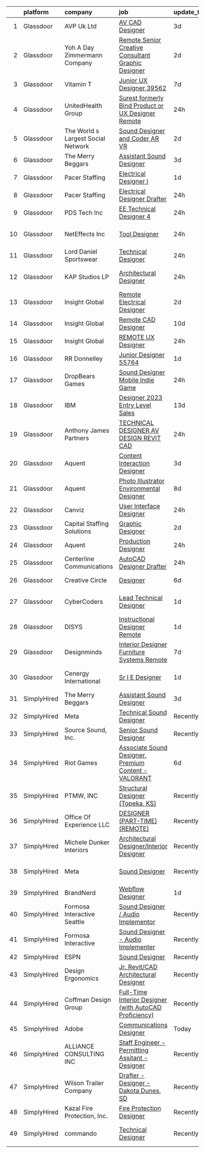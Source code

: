 

|    | platform    | company                            | job                                                                                                                                                                                                                                                                                                                                                                                                                                                                                                                                                                                                                                                                                                                                                                                                                                                                                                                                                                                                                                                                                                                                                                                                                                                                                                                                                                                                                                                                                                                                                 | update_time   | location                 |
|---:|:------------|:-----------------------------------|:----------------------------------------------------------------------------------------------------------------------------------------------------------------------------------------------------------------------------------------------------------------------------------------------------------------------------------------------------------------------------------------------------------------------------------------------------------------------------------------------------------------------------------------------------------------------------------------------------------------------------------------------------------------------------------------------------------------------------------------------------------------------------------------------------------------------------------------------------------------------------------------------------------------------------------------------------------------------------------------------------------------------------------------------------------------------------------------------------------------------------------------------------------------------------------------------------------------------------------------------------------------------------------------------------------------------------------------------------------------------------------------------------------------------------------------------------------------------------------------------------------------------------------------------------|:--------------|:-------------------------|
|  1 | Glassdoor   | AVP Uk Ltd                         | [AV CAD Designer](https://www.glassdoor.com/partner/jobListing.htm?pos=107&ao=1110586&s=58&guid=00000183693238efa4d49881250ffbd1&src=GD_JOB_AD&t=SR&vt=w&ea=1&cs=1_d84627fb&cb=1663917243054&jobListingId=1008150226456&cpc=26740BCDE5E48596&jrtk=3-0-1gdkj4e8oitl4801-1gdkj4e99209r000-39c901d9f92b47d8--6NYlbfkN0BRv-Wc929RsrsSUem9Y6h8brrWFQ-iaB-Blp-pMy6VredDW9-UD48eNo7uDZx5ZaIwAnNgrRZejjvcVJdcFLEuAWVKGO77srFHr_yY391lb2MMLWAH48XvFU2OVjX0pCLWGljKxS1WOl5UvCBtJZgcjs7uWJUaT29DLDv0keofxVRDpOXGi-ftVxXFxb77bPFeC9GMf-zd7zuZ1h5dxShrTKipjK6NNgmgoYEvUSQYnsIGvYdKj1kwUs7mpUAcpGLXZweW1YpecVN6spb47hVEGImi1pc5gH_MGTYOHq4GyIffluytJYKcCkTaCKOwgJ10en9UqpFtS8veuGwelzBaxey_Qq9HVambc8YjKtX-OtkOFf8GMbWcJlIxyYVnqMorcQW9WODU16CeUJZ6LieoM5RO1d6OVz1YUsc8fqFbHNT1dgdabR9t3ehTSN-mFUBAmEDg8hU6z98dtekRKjc9oqUjGfP9mHOfEXCHzfZOPQiN-RCtG6FAXyLF0YonM6_QKyLDqhdphw%3D%3D)                                                                                                                                                                                                                                                                                                                                                                                                                                                                                                                                                                                                                                                                              | 3d            | New York, NY             |
|  2 | Glassdoor   | Yoh  A Day   Zimmermann Company    | [Remote   Senior Creative Consultant   Graphic Designer](https://www.glassdoor.com/partner/jobListing.htm?pos=115&ao=1110586&s=58&guid=00000183693238efa4d49881250ffbd1&src=GD_JOB_AD&t=SR&vt=w&ea=1&cs=1_5da82914&cb=1663917243055&jobListingId=1008151880610&cpc=7F6F94E2229B3AB5&jrtk=3-0-1gdkj4e8oitl4801-1gdkj4e99209r000-61194d1946350c59--6NYlbfkN0Ae6Qmv8rNb3d5rEsMPL_plhvilYeiJERi7JqghURwQ9bm7MqXbBAiykq53oyuhTfuPYlFhF8X6HgwUoDGD5iKS4fjS8TWcE70hAqwUpJTB_osxRYZdE8qLbHwYCLVKa0Gde-vuAU9X0tJ7h4cMg25Wo5UlslE5_CfpadBdrIqtpJ8zLxfAXfRKoCEoeake6N7vKKYF4gLP2ghrrRogj_U2zvZwFCwlifoLmFfr2Q15MhFKpOYVFgbCdu_fEhD3D2XLotbFsebScHhUf5b_xgaqMmZ0u3A-gXCikgnZeLJLBnGrZGDORJbB7T3HV0G5_5fJjMz-6WA6wZwlTfET7gAgp4033t86C0osNmKf0U5X6yhbFZqmzfDS8OEh5Nfpd7Lh2Sw2kjzRnzhRdgz1U-WcIWPSMCnuUxVG741ZkjWq7WP6cSq29fl49ezu4lGKFrBy1z8n7mMYObyo3qLXuoF74Fl6k9aQhTDpu-0VI4aJenW8ga4sua3A)                                                                                                                                                                                                                                                                                                                                                                                                                                                                                                                                                                                                                                                                   | 2d            | Davidson, NC             |
|  3 | Glassdoor   | Vitamin T                          | [Junior UX Designer   39562](https://www.glassdoor.com/partner/jobListing.htm?pos=130&ao=1110586&s=58&guid=00000183693238efa4d49881250ffbd1&src=GD_JOB_AD&t=SR&vt=w&cs=1_03dfcca8&cb=1663917243057&jobListingId=1008143792957&cpc=F41FEAB56D215062&jrtk=3-0-1gdkj4e8oitl4801-1gdkj4e99209r000-d40b49f18d499396--6NYlbfkN0DMrcEu7yrtATojKJA7cEzGQ3FdRGWLh0CZQInL4ECGI6k5tN82kdM0OKoro5eXmjqVcNjgB5epRYiURk8pU6ef5Cj0Vc6yfacMP8uR_qZ7WfPM-xoczbb-TGFDmK4GNG4OgJgk8QyDU28Ocn4pJKUo952bAkP-kkYll87KWmI9Hq32LZmtLM8S4ZrZc31UPs7T7q0uQ7p-hIkcwMYTW-WGdZwQDFkVQpGVWTTvFuN6ulYd0u_AMmNVH1zwiPMUkqIlNpJrwdmeXsXZoBsrwC_MKGCmiHV7q4Me_lW0PXB6SqMzqxDpBqKShWWqb2VKGH2iv0Vf_SnExi6V9u7BBmTZaD7igqUYxGLZM7XQ3miidOTr_tEcBvYzInfGf4slteuJF0C9OAYovzB6tauRZt9ULLXpm-iJVT-eJPDO1gtjb5ibqNCEicuSJvnANhPAW1frw_Uz64SKqNLFIpZ2mZcBMnpTLg02pyr3Mm_dncDgTw%3D%3D)                                                                                                                                                                                                                                                                                                                                                                                                                                                                                                                                                                                                                                                                                                        | 7d            | Remote                   |
|  4 | Glassdoor   | UnitedHealth Group                 | [Surest   formerly Bind   Product or UX Designer   Remote](https://www.glassdoor.com/partner/jobListing.htm?pos=113&ao=1110586&s=58&guid=00000183693238efa4d49881250ffbd1&src=GD_JOB_AD&t=SR&vt=w&cs=1_7866e132&cb=1663917243055&jobListingId=1008155976851&cpc=1CBFC3E34E2A31FF&jrtk=3-0-1gdkj4e8oitl4801-1gdkj4e99209r000-7b3ca98997216d35--6NYlbfkN0C8O9VKdOj_1Zh75e9_CvYhSsWVxS1Pvi5WUWhsf4w7FOycHcR50Ta-CQORLM6vDVeyBiH0kahZThocPAyRWtVjlYJoef3zcpyEc8IGPfXNliQjCrYygTc_W_Zu06keY0YfzfIk-6TORmkSDp9Tejgwaqf8sn9fY5syjA6XMX5pFpWqvAcH2cJEGvdgxLW4LhfERjHmtLB7OFn0vXmx4mf3Jxy8R87wE3dyxQ3gwK5u7OUKKLU5eW6Tvtl-oBhzlkBBLdEB6F29QUtZ7gpD15ZpzWL-APja5Vi2N1KolqAbkjX3Nn_ZeQZHC6whq7c7svOgcHERte7HoF0nenQwoeUlWZ7lb0uCg7rvGOgcl5b5E2YrNbs6vqXApAm43WWYP-ub9h2cCJuYSmYwxBed0C-F60LbBq2zym5R60lnVh6Dg1oM8bfSBxYBJXc_NfjpUeE%3D)                                                                                                                                                                                                                                                                                                                                                                                                                                                                                                                                                                                                                                                                                                                        | 24h           | New York, NY             |
|  5 | Glassdoor   | The World s Largest Social Network | [Sound Designer and Coder  AR VR ](https://www.glassdoor.com/partner/jobListing.htm?pos=112&ao=1110586&s=58&guid=00000183693238efa4d49881250ffbd1&src=GD_JOB_AD&t=SR&vt=w&ea=1&cs=1_5f5c79d8&cb=1663917243055&jobListingId=1008152609369&cpc=9DC6E4D8324653EE&jrtk=3-0-1gdkj4e8oitl4801-1gdkj4e99209r000-029dde3cb01d40f9--6NYlbfkN0DSgjPPcnEdvoK3uuxfISLALE6pB1FR7YSHOr_tSg5_QGIhoz_2VqUepdcKLBLI_zTYRTCT7JhMtsmiv5PZwdrfXc8C4oM_RsvOagtdCEtGSYYV8ryZTvSjsACElXiS5yq4SlRNZf23SMXNWOZHNwPA3maQ5tSxRZdryo6dILgpzpOp2QwpDoau_IF1gVqTDhUm04IllVfPGC3H1nJXeqJfc6j0OYx21HiH-JhBE_hPj452e0AbC8aakXMJRt_K9cooSmTKSM6Gk8YojIAt8R2p79sCxTeKjmyGobBpAGRZyIIXm4ekMR2MSqsaA2_4_1WlnzbSrzkhr3VuQm-h4RnWfR48VHXoYrQFqMr6Ipkm1H8Rlxa2CoEwHUQVsXHoawJecMgksGE1E_FMleA8BDXRl-YydFVcT0Ql-Xuhvg4Xxf816GvnoGRw-AFkiWzaEYSpInX9YynH3k2fAwA86xi9gLAHkukpIQhOu1Bi0XkIzLcRsDSMfO89TuRFuj4BS6MvjdurV2n37K98Qs8daqBiYPNmHUeuTwj9PD6Kzeg-kMGc6TQHR5E9aMDRQSu74D9acJKM1r_FvrFPvU7cQCtweN-WcfNj7ZY%3D)                                                                                                                                                                                                                                                                                                                                                                                                                                                                                                                                                                           | 2d            | Boston, MA               |
|  6 | Glassdoor   | The Merry Beggars                  | [Assistant Sound Designer](https://www.glassdoor.com/partner/jobListing.htm?pos=101&ao=1110586&s=58&guid=00000183693238efa4d49881250ffbd1&src=GD_JOB_AD&t=SR&vt=w&ea=1&cs=1_858ccc79&cb=1663917243053&jobListingId=1008149306143&cpc=C4A69CCDBB3B9599&jrtk=3-0-1gdkj4e8oitl4801-1gdkj4e99209r000-04f00acba78acd55--6NYlbfkN0BBGG9LMNqL16EzDx9S3nKk4b6IwprgSJginr0DZD_oW3LpRtTNiygcE9IfHm5Gb9slpjT-UzFBGnIkfkE5vHD__58gsgAsgjAKlwWhzdKilxMWIOFSNG73XbKSiSbhgd5gieRThxTsLn8DF-uisYywGFmbEBQQBOKMw59W_wQHg9VqHqJ83qLbDEY5qqWKt8qasYe3ITIW1nqa0cUAzYMylandLWI9Bmk87UADz5A0v7EigKRCjYU_H36wTt8IN8n0X0VUuENPDn9V1-X5NAhWzDxB7zyJiF8khM0G-dQxe1PeDTeRzycviD5F4CDHcUf6gUORbaITZZGq-wmrvGIAyAHe5eNPiBK3cQkUXKs1RNiOhnP6ug4fJzzBt52w4P4Y6vjIikZOTgwW1-piAhPcXbTDq00O5af5ozBh2Ze10XgZSLvpys6bWMGOVHkxgGSWL25rFWngOoDDDVUeP4WAkQDipV4TGET07cDxX3f4iPJWwH48NLv_M7Zx0wyNbgYN8nvdG6nplw%3D%3D)                                                                                                                                                                                                                                                                                                                                                                                                                                                                                                                                                                                                                                                                     | 3d            | Remote                   |
|  7 | Glassdoor   | Pacer Staffing                     | [Electrical Designer I](https://www.glassdoor.com/partner/jobListing.htm?pos=121&ao=1110586&s=58&guid=00000183693238efa4d49881250ffbd1&src=GD_JOB_AD&t=SR&vt=w&ea=1&cs=1_22fbf238&cb=1663917243056&jobListingId=1008154124955&cpc=8795CF9063CD573D&jrtk=3-0-1gdkj4e8oitl4801-1gdkj4e99209r000-7f35c2d6117e7bd0--6NYlbfkN0C9NbM5eTIyBy5lsQEfjp0LiR4ZnSOO0g4plUqowSZMmwKNhg9sK_ssyMkRY9ssskz72Cly6LOSl-6l6btkIIprbRzMyjfe1uvg5Vg8AzfItYv_nVO4F0QRRWn0PUUkh9uAFavxAnEx6iPiYQTvFP3hzld2kkE8PSi3rZyXPRfZhhZYFweSCu5J8_i79PJneKdsMORzu5BM7PUICavdux0YDBOaT1uk77Wou8JSIexELBPH6PFG4iuEvvQkBaiDz2uQjz0fqIbA0hiK4D0Vf2o3ayj4tGk-s0lZgwJU-PbahwDJaOdRP1Wo7AgKqyXInyZFC6NKkyYWf5m-6XSpFQR87oQtt_i7zBIqETDEx27kYKpJojSv3s5m2z87a74LGGgSs4AIP4nSfsRhp4XO1D0nAS7FDS0i85Pfn2Mm0cMKsW_48nuJMT2ILB1uxn8uQHbjeBK_VlgO285hIhkq8SJajidIjlpKF7sKAld4xyzIqI5nnTIYaIo2fBpcgFCwSznTDBNtnjSerQ%3D%3D)                                                                                                                                                                                                                                                                                                                                                                                                                                                                                                                                                                                                                                                                        | 1d            | Remote                   |
|  8 | Glassdoor   | Pacer Staffing                     | [Electrical Designer Drafter](https://www.glassdoor.com/partner/jobListing.htm?pos=129&ao=1110586&s=58&guid=00000183693238efa4d49881250ffbd1&src=GD_JOB_AD&t=SR&vt=w&ea=1&cs=1_7c69df18&cb=1663917243057&jobListingId=1008156988764&cpc=AC285F3A3ECA6BB0&jrtk=3-0-1gdkj4e8oitl4801-1gdkj4e99209r000-8fd94933e49c55fb--6NYlbfkN0C9NbM5eTIyBy5lsQEfjp0LiR4ZnSOO0g4plUqowSZMmwKNhg9sK_ssyMkRY9ssskyo7WFpFL3k_Rdlcr2ne78xmL8NpCDHHW74YSz3f_0KgV63Yr2zcmRitygRhGDmL-iplL9JwWVvbkWFG-WFb4Bu9Lf4zDo1Xl9GcY7uB4BHm757gtdrd_trmXX028xJvBJcAnEkCw-Gj81EidjR_qdCbCclku7KEOkFGMfyz_cQSsCDNr-eDxcvFn9QmtckRlR9q_xOcWBNzoLKPWQAXM2IzSOkclFHg8fwdj5_-_h2uacC49kQ1ppU_fWJHQjrwbsmQ0wdyg3Kjqtht7A5hpd_AfWPAAoE7ymh1RAbdymSZYDdg6JZg0vo95g7MDjWmw_-HrXfCcULShjWmQPUCt-eu4Urj9CdLNoSCE2QZdXncZafJCJMtSDChcwLFklWkAaeA2LldOIiJ5zkCVdOq9DAv4H73SZP6NhrJafSH7DdRx6Gw--kLspkiF-9IEGO2gq_SmE_AB2zkQ37HMItAkHuwALVOQegYnE%3D)                                                                                                                                                                                                                                                                                                                                                                                                                                                                                                                                                                                                                                                | 24h           | Remote                   |
|  9 | Glassdoor   | PDS Tech  Inc                      | [EE Technical Designer 4](https://www.glassdoor.com/partner/jobListing.htm?pos=118&ao=1110586&s=58&guid=00000183693238efa4d49881250ffbd1&src=GD_JOB_AD&t=SR&vt=w&ea=1&cs=1_90ab501a&cb=1663917243056&jobListingId=1008156982165&cpc=B076152010A3B66C&jrtk=3-0-1gdkj4e8oitl4801-1gdkj4e99209r000-1de5243812187c9a--6NYlbfkN0BLQ6hkz6GMEPsiDV6dZwFY4wMBUE_AioakCFmtqBrqGqP687vd9SjG831nUZLdlEA64BwKnFVw_tLx9w7fkxG2pnTFkljt7ByOkWpzLt_Kfy45Ug28ga0lzztp524KyPKyDLvAMtT6T1APLQ7Q8VHUbEIi8Pmh0s3dTmHo3Ysa0DH-3dXBHlhF2JCUMifQ8QxJNivaexHOBKP73p6tgDhYEQsXx61fN6Hvz8MAbKrWrfiVAzUcSw7dTlrzVKx-mAWHBgWvS-3CA__Yhtgkv17ZFfTaBFfXW1Kh90EvLZvpFqYJswX-PyKG_5zPHZcQ55NytASgPRoRHreVsdXQrdK8PkSlaYMX2SIRGdVPMgfqXVyPHdpdmQYqBe5g6Pu2OHi-Os0fDxFVbhd8BLPG_ytmLfOpnYYkpG_O34vOFNs_G6Ko5gEVXQuY21u0jllNtxbqQetzqxTTNQPZruIoAiG7T1JGsPtco1Q5iSLvGM-MzuZnC1rZFt0elBBbL8aJ5FknycynQAv8j_anaPA6pb_uQef17Kbz4GUnXqsTyeQHquOOYjvejpKL)                                                                                                                                                                                                                                                                                                                                                                                                                                                                                                                                                                                                                                  | 24h           | Everett, WA              |
| 10 | Glassdoor   | NetEffects Inc                     | [Tool Designer](https://www.glassdoor.com/partner/jobListing.htm?pos=127&ao=1110586&s=58&guid=00000183693238efa4d49881250ffbd1&src=GD_JOB_AD&t=SR&vt=w&ea=1&cs=1_857ce00b&cb=1663917243056&jobListingId=1008156210729&cpc=32EE424DE2B657EB&jrtk=3-0-1gdkj4e8oitl4801-1gdkj4e99209r000-d7aa557f9377b8da--6NYlbfkN0DkPptDrJXidHbiX_cAZqY1TBO6BcohTQUDFYyXRozAXCnWqtX7QyrzcYv9EndguHXEh6dD2xQB5-2IQWsoxISB88WPXYvAXtk-gQu2fY8Cr-hub1_aPhjW-M4P4KpBdENPzryGFoF58u3s34Wtchsa7fsFu-1lmfTBNxyZC6GcpkVNfmnfzbnwzQ9gmfWRNoUFCmYZmuXrR52ksscbYZ-7MQOElMygHPBqAoEALG-zgROlQx14H37xNCGlYozOzT9-ohN8e1vpgQqQf_mK16hx8hBWIPhy6wybRgRGBdbFKbq4ANdhHKHrnQg2y1S2lFhSFRCXkK4glOgv1BKw0y1ESLb70ASjDWf4rxvm-0-1iE6JR3RIxaDz69p0W3hznqdqYNP0GiiZevRr6hIPKRHRGRpga4hgJAxXqMLr806M9zuIKIDEH9hzOqin5Zm3FTsEr4u4tk_pRb0RdJVXAsbX6zk8nvqFrOuB-CTBiuYau_-HGO-ioAT-INAK1LwQMtcaPmZ5nAAS-LHofsjMg8B3QLJty4UnnX4%3D)                                                                                                                                                                                                                                                                                                                                                                                                                                                                                                                                                                                                                                                              | 24h           | North Charleston, SC     |
| 11 | Glassdoor   | Lord Daniel Sportswear             | [Technical Designer](https://www.glassdoor.com/partner/jobListing.htm?pos=102&ao=1110586&s=58&guid=00000183693238efa4d49881250ffbd1&src=GD_JOB_AD&t=SR&vt=w&ea=1&cs=1_9c679e87&cb=1663917243053&jobListingId=1008156531797&cpc=853DEF62E69EE75B&jrtk=3-0-1gdkj4e8oitl4801-1gdkj4e99209r000-9cadaa3286e7448c--6NYlbfkN0AnLbEc_nEjqjgFWOEIc4zQV4bh_SUe4brbrRTpFTQ3uf84uYl0FbDyiy3TTRggwBSsxtMFq_6LsfpKcPrQBtacm3biL5ymn6TJfcdTwhBwwu7IF8EcL9FnPzhaHeeMvlGjjjj7Vbkdm06zFLf8hLShg3g_lemUjoEg5HOKOm3ngMMxyqvqKhCF-AP_pigL0EX5u5Wr2wvXAs3Iu-x-rhqcHwBI8IK6FiVlcIujzQAcmBfD3TGw7pcOcw92uiMoZGs-VUZw8wHtay2gGCDqF6MsbG8u04ijc5eSled-aQbIaYiWM1-04Zbg_M25hxvOWKAbsZvD6dB72t06dUsPoCQWi1bBgPGJX6aFW1zSw859Mtvn3GnjOlNIELeYYM04Wn0qTv4IX61yLL_s0O79rOA3-XYCZtYi-kBd_wLworLB_0No8QpYriPRQYPxzifsrnPag6OVO4Z2imNdrYQDg92aDA921PJ1-BAOBPkCBQqTUmU_YuEU49GiFE2XOg3k85cM4xnoo2hvEIWrfL9ooigT)                                                                                                                                                                                                                                                                                                                                                                                                                                                                                                                                                                                                                                                                       | 24h           | Remote                   |
| 12 | Glassdoor   | KAP Studios LP                     | [Architectural Designer](https://www.glassdoor.com/partner/jobListing.htm?pos=108&ao=1110586&s=58&guid=00000183693238efa4d49881250ffbd1&src=GD_JOB_AD&t=SR&vt=w&ea=1&cs=1_f362a44f&cb=1663917243054&jobListingId=1008156572850&cpc=6193B0C32834B022&jrtk=3-0-1gdkj4e8oitl4801-1gdkj4e99209r000-dfd579c6e0eaa82f--6NYlbfkN0CPEiJEzZq4I_K6S6Q9VC1QMfIsI0INZ1UYi7vjgDL48cCf6Mzuyr4opGZf6CJqHu9zf7hhVtZWMEZiWaRHXz5Mb_5swabTd0Iv0mOdSuPTrHJh3nweUFx6qQkfKTl7fFPhDYmBDogza4cp4Rp-MGVtKkCmnfPuRGCU7LOMuHAkyN0MIQHS2iJNzmnPUA8pH7jrGyvV_E6PzGnaB5tUVbrnVMIXfERLsh9u9vmN4mPmBXPFr5aWc0qhoRpGEXKYiqklIkb62kH6jyEc_DlFe6VJ75jZHhPmt_RH36Y-_DwZX2-yzx8D9XYBmB9nUWJyw-UVVMYPyAGsMhy_sLdGE76PWAh-mqi52jahkO_vHwynd45YLrSU0879vtrbDh-_j5m1eX2m3eyDYdV7kyWyXFAl_dBOF0DoUGIkKNpNkjhgyU9lPJQO2ZV1YcpwwWaB-UiUUigiF0RSHwPyQ7PddNDyjEFkcKCO6fcKm5FkoI-pVX3DjIQ1yYPv8vSjulajsVKS17c1SBRhpA%3D%3D)                                                                                                                                                                                                                                                                                                                                                                                                                                                                                                                                                                                                                                                                       | 24h           | Los Angeles, CA          |
| 13 | Glassdoor   | Insight Global                     | [Remote Electrical Designer](https://www.glassdoor.com/partner/jobListing.htm?pos=120&ao=1110586&s=58&guid=00000183693238efa4d49881250ffbd1&src=GD_JOB_AD&t=SR&vt=w&cs=1_374cf261&cb=1663917243056&jobListingId=1008151317891&cpc=AC285F3A3ECA6BB0&jrtk=3-0-1gdkj4e8oitl4801-1gdkj4e99209r000-87b368d2a9205a88--6NYlbfkN0BKkHZu3wF05EeDimN_p6sYpKCMArvwa95YdH7UpkaBCqc7l59Erwqcyfr5yR1Dunj7ZEfGu70fmjFZmkdjjs9aQBRN7FBSSaFhytYm4__JVamKConXjilRBRpBTL1r5dlRP5YX14JUE8ZoXLZWx0IeWRiUjL50U7jNb5fdRgOfEWUo-9rOQgB2-vzLpbkTrnIHoJNt8ddy0NDRttNr7LrRoH2JIGpbGjmqP-NADrMNPihSeBs5SIQiAyTSSfLQBdAgRIMqLF6-AB3y472dVzL-YYl7yrbxQN8YxqIi0TCNwHao7ZXHN9RukDjEIXsDlPP3PET246RVWSWY_foJS-GpDUz4YPQf4N_43SbQFW5sL-QiikCoV9JD5gjtRP0S4UnimHjMv2LTMJuVVAprZwCe2DWOka5qhuPO6JvB-7Pon4EM0kE7B_MN8CF21OLOxAGXMH-sQV1YcDRVh91CSikDFshO9p_WXflV-KX5E5qsr5a3iPcXs71s)                                                                                                                                                                                                                                                                                                                                                                                                                                                                                                                                                                                                                                                                                                    | 2d            | Chicago, IL              |
| 14 | Glassdoor   | Insight Global                     | [Remote CAD Designer](https://www.glassdoor.com/partner/jobListing.htm?pos=117&ao=1110586&s=58&guid=00000183693238efa4d49881250ffbd1&src=GD_JOB_AD&t=SR&vt=w&ea=1&cs=1_366f0232&cb=1663917243055&jobListingId=1008134159489&cpc=3BA4CE39D5B5DEF5&jrtk=3-0-1gdkj4e8oitl4801-1gdkj4e99209r000-a114e297f87a6d9d--6NYlbfkN0BKkHZu3wF05EeDimN_p6sYpKCMArvwa95YdH7UpkaBCi52Bcb3JNt3gbZrKB95T4YpV4JprUwM8rDD56HbhILAn1HwBsM6AXzWfV6dcx6xmrwGr3nK5NwXm9DLqCPnBUYyjLpo0L1Oh0YzB1gX9OJutuZqcg_27RWv7hYirQ061N4wrRdjyLUHkBti-qswQdXEFQiEC_VofZrAtn31rb51frnQqzaAAa36a6eLurtqw_OfsjbmPvoSDUppTQovufzV-_SKb-dz2o9iFVrxr_Wbm0cO7DgL74WlCSCk2empz0agtJNA9bO3OH4nZZOPWCxt_4YloxLnlLf-7gmpvICzm2zFVxI4_aRsyjzlljrKX2NpyDDVyWSmyARlqbl6DRJcTZV5YvXN4P58PAmrTalVwC0b2IvgC9KblNEoGqRgdzIGkFFQ-28YS8a__U40rHgiWV-Qixe28cNNKvw79OdezCDzZh9aUpFGqe5QPUIv7AspZoLogdNQAJqEs0IFEYPJFyrXVYw30g%3D%3D)                                                                                                                                                                                                                                                                                                                                                                                                                                                                                                                                                                                                                                                                          | 10d           | Remote                   |
| 15 | Glassdoor   | Insight Global                     | [REMOTE UX Designer](https://www.glassdoor.com/partner/jobListing.htm?pos=116&ao=1110586&s=58&guid=00000183693238efa4d49881250ffbd1&src=GD_JOB_AD&t=SR&vt=w&cs=1_c8c0a73d&cb=1663917243055&jobListingId=1008157144864&cpc=334ABAF5D42DC775&jrtk=3-0-1gdkj4e8oitl4801-1gdkj4e99209r000-e5080ac9411db9af--6NYlbfkN0BKkHZu3wF05EeDimN_p6sYpKCMArvwa95YdH7UpkaBCqc7l59Erwqcixt931O1fe94lGwq-t5OIjptgOL-R2GrKJUkOLF82iaCFw0yIa2IY1caAKxeq3KE21sOOrYipf8BEy0TofgjWOTilzimnE0jmZXuI_NzjUo_jE_n10ZqPNZa-vQRwqeeTNnOYUoc2wEN_v8cQ80_WRBT5uAkbfdv6yXR1SX6Ftbmw6jKj9lDUB6lqa3F_4pUYy1Ra8T9MDJtp4nWY_kVWLEyw7pyxUD39cvzHAMqMj1RAmlnu14YGPAlL5cULaJKNU2AuNDh69rCoSLe7OnH_4xxz0qJqMLRZcKC-ArxhygWWLEuFKRO_f9mXpsJ4OkBAjEvJPkF7vjCbFjozwQh3UuPv82wItvge0nsvXPhnMQ-M2ARilM555PjA7TXe3xjKqF8VvDKqViLPFS0ZANUFZj2Xu5IV3LUf9exI4MuhSJlW2bk6fxup2AWhMcFv75z)                                                                                                                                                                                                                                                                                                                                                                                                                                                                                                                                                                                                                                                                                                            | 24h           | Hartford, CT             |
| 16 | Glassdoor   | RR Donnelley                       | [Junior Designer   55764](https://www.glassdoor.com/partner/jobListing.htm?pos=110&ao=1110586&s=58&guid=00000183693238efa4d49881250ffbd1&src=GD_JOB_AD&t=SR&vt=w&ea=1&cs=1_086690ad&cb=1663917243055&jobListingId=1008153852550&cpc=FAE5E775D180B2FB&jrtk=3-0-1gdkj4e8oitl4801-1gdkj4e99209r000-b7ddb6e65827fa45--6NYlbfkN0AD6XRjWzGsYkgq3cP_nmG8Ct3d_1eRbAqPP9NkOlY20LIafsXd39kZCKTtq2QNTOUo4UID47NiHQqqfRL7wR4oVwqsLIYnIEZs7TDVD5ZXBGM1_YH1ku1aaOQNRNq8dNWQk0YCwD8_buRHeIpdCamzeFP-cSx7JWGAZ6p-uIaM3jVIJkZfcy8rgXB--r4FAU8f9zsCNLCkzYIzy9-qlWSDgCM_qjZMApoGP2DChugb7b5HEXr9htJ6M8QSYquc6mc2cgm7gAWMcWjCU5gTcxs8mKDuZFlB3rgLmxgYfx5JUr_gNM4aHW1FEySChYjPWJKLJSAw8_Ptr2Lme_ydCkNybFYeDxTXdrZqspw8v__So9G7fe5CF7SyCshMlIHcXHlov3uh0hTQRdo5y5_07fo5hz_FOZVlMoh-0dMqziybMIGcna_qoql2_jetxYX-m0s7PdyAr5XJwSM05ZAzkBoJyhL2GF0OW9zeNpZnmVm_MD9IxMwCnh61jXpxQe8RH7uuVYwplzB5Lf0nNlEtq4co)                                                                                                                                                                                                                                                                                                                                                                                                                                                                                                                                                                                                                                                                  | 1d            | Phoenix, AZ              |
| 17 | Glassdoor   | DropBears Games                    | [Sound Designer  Mobile Indie Game ](https://www.glassdoor.com/partner/jobListing.htm?pos=103&ao=1110586&s=58&guid=00000183693238efa4d49881250ffbd1&src=GD_JOB_AD&t=SR&vt=w&ea=1&cs=1_475d3be8&cb=1663917243053&jobListingId=1008156551199&cpc=76BDADE3D6D9A820&jrtk=3-0-1gdkj4e8oitl4801-1gdkj4e99209r000-e000485cd2db04a3--6NYlbfkN0BTy4Vq3kUv-8E8fBOrhZt-7WJQYqv7u2ur6JnxlE7nq_aQtV-qQ9P-F7lfPTExQCKIpCDlC4Am6tHb_XRGt3gN7hT3WEgRAVy-FWbT6GMcuzzJyiehWziTD0BOpU5s7cYKhcVCjcXptGenQlmHgNO3sYwXqL00uzQ3FsSP0D0dv4eATvGQvuKlxq8S9MCSY2bCGlGzl8qI6OfnNmwWADfcp9mCehTLrbX0tBs-CgvD-PKcWVrs9Uem238dfRnSHWWG8WA-WI6y-sj58A4mCvdfRgHrAwZViG98qV4kxfmsJNZHfkfnL9TFgFx5DKY7mXYd4k_W_rxli9xSRWRN-IuTMpT7DeqgTOYYEQWCJFFW41Ywd0M1bCqVI2pax0acyV1hcZByUg7KLRACI_rf9S-7XAIPYPyvIlGBSyUW9NaDkvkD4w1orNLTrwLVFnoDZQt7Eakkk8qQDVLDD6rFialBusu5RAVM3ma-dJhmUdMxBaYy67WEQHF7ubdh17B7KWwYSJ3i6i2y_Q%3D%3D)                                                                                                                                                                                                                                                                                                                                                                                                                                                                                                                                                                                                                                                           | 24h           | Remote                   |
| 18 | Glassdoor   | IBM                                | [Designer   2023 Entry Level Sales](https://www.glassdoor.com/partner/jobListing.htm?pos=106&ao=1110586&s=58&guid=00000183693238efa4d49881250ffbd1&src=GD_JOB_AD&t=SR&vt=w&cs=1_a364eedf&cb=1663917243053&jobListingId=1008128772292&cpc=1FDE87803EF93CD3&jrtk=3-0-1gdkj4e8oitl4801-1gdkj4e99209r000-ac67045961d7dda5--6NYlbfkN0ASsx9s5kYVCGTGnmC6Xh9NWSoe0erEY_uce-MxN6cSfhCFF8tPJks6RQ6ru_yf5NKDqaMcjlkCnejbZMc2kfmAeFytjFSPIe7XmznJcN8GPtPmY5Pv77bEvtALpt3p2I6vWV56CRZ5FkKIQsQI59-GlTpq54Y4bvmWQCWd13zv5NXc1uDLpREDg-mw0N85YSIKftT2lt5MHnVFZSq1ya_SwID36IQUUoYiKnRrRBjwMvX4x8spRNk9BIH29oV0eUsR1UD8Ntryaj4oJQUM7TK-SXdDPK_-mfw_l5rb-09lnLCRW0ByXDRfCiNa0XAiS5XeQj3729yObYxHKC1VucMLg3od5E1zw0uLTrgJyP2Xi-kumMSqhdUdf3Vq4mA2_3aeoVY_Dae7wR3-rQeUr_0cC1H4JN98UiUZWRZhkOZhal4wbzR6WSvqbwlLaJPdyCtv1iFtBJGUKE4AepolFJefzNptyeazEodGAbrvOlqoiY934ZJ7ZJ8UXnGMAEkKc-ruToiwwI2J0_JZCR-cczsXlOxYCUW-2um1ythHyy1d4JWVJIe6uyBUw4qlt0y-epQvE3HiTm24GZ8KtkSaR45JntAx8pMhNCIcZKdGWfyJ6fKhRQv6V8XzFtVi_P2SKW4hcXljD3NGyABpNnt-gZ4GCPC0loPMjb9lSmp7tIVDwLsFKXO39Yt3oSiUvkVw-smFMeSm5SLUv2uOy0NReJH55_b5pSbmgiRBNDl0XBlJ9y0nVJqMBCRZ1k-FroQoFn4Kyx22yfBrq61ChU1IKQwFnx34cCUifncHov2VaObdhtmNe96iW7ip2NxX5Df4nP5EQkOz6WG4ZiTaDRZIMGWIyjzin7PhlOEg932OUQAL8X_F_aVqzVxUXSLYQQq7WYSynKW0w-bhaG4lu9-TG4GvKOsLZxFlIJVGuVR3qol8jYifqiKV3c2HAdPA-IjxYIe07L_nPkmUUyy2zlppp305PCzNUWHUL_9lsmge-cVKpKfLdOt3wIyPcjD-NPk_TSOGjowtuNYs8eEKlxfoFMFRbQ_5WhLp9_2QOrb2xtTkUB4SaxonoVzRfZN9KbjUqH0uVNhYT8T8yYSc-84Hl0E3VmPDT_1uOD-RPaQkuuRNmDOZ_p9fDxfffX90EFSixqRuD6_AnHLxeQ%3D%3D) | 13d           | New York, NY             |
| 19 | Glassdoor   | Anthony James Partners             | [TECHNICAL DESIGNER  AV DESIGN    REVIT   CAD](https://www.glassdoor.com/partner/jobListing.htm?pos=104&ao=1110586&s=58&guid=00000183693238efa4d49881250ffbd1&src=GD_JOB_AD&t=SR&vt=w&ea=1&cs=1_b330b2d8&cb=1663917243054&jobListingId=1008156846454&cpc=76BDADE3D6D9A820&jrtk=3-0-1gdkj4e8oitl4801-1gdkj4e99209r000-4e4ff46551c44c9c--6NYlbfkN0DROSrv34Jk2zQhZijQsDnd00-vWfWRvGJlNk1lx3O-5QfQfbpW_0r-xuzy2v8bRwWw0oGxG2t78MdhC3nOHI-NaeHjZZliCwloy-0CbQbt5uvWw06Fsc-wswcl8olXaKl5kSW5p2vfYg7ckq1YZW2h7bZfy5rgSSg7mekuHgE44keEqzyC49gejJUx9n9eVDoi_I4ShT0vI8W5VTIszWIf1hS_6ma8XU4miaguHFOMO-xwO9v0vbjLDl8DYjgAsitf2miXnAqkMxLzq3TNQfNRsySi09UtlcfU5NKPCnw0E4X5uNRbb0UB--mdYNN_gA1tB7ycwxPLSzEmnWluixNwK_rzl56Dl6GLttW9CElvi30PqFwaJ5P0aWKc7QCXZS1uH6U8-RolnWkyKbX-Y2e30cL-O4IWrsgnz7Sv9y5_Yt4Kq57WhP7zRgEAOR9OofWAmb5cVizbroixKw0FPgRBm6TjeaVSIxj8UDYLJk7UxvtuzHY8rQXitRXMZkKu8q3hOUXP26-0Iw%3D%3D)                                                                                                                                                                                                                                                                                                                                                                                                                                                                                                                                                                                                                                                 | 24h           | Remote                   |
| 20 | Glassdoor   | Aquent                             | [Content Interaction Designer](https://www.glassdoor.com/partner/jobListing.htm?pos=128&ao=1110586&s=58&guid=00000183693238efa4d49881250ffbd1&src=GD_JOB_AD&t=SR&vt=w&cs=1_e1c478f6&cb=1663917243056&jobListingId=1008150097125&cpc=654405A9B1E0A9F5&jrtk=3-0-1gdkj4e8oitl4801-1gdkj4e99209r000-c038fa1d592be6ca--6NYlbfkN0DMrcEu7yrtATojKJA7cEzGQ3FdRGWLh0CZQInL4ECGI9gD0Wolx9R2v-Aex0-GK04vqfpt-EPEKDuRDf0UrubN2md1ik2nxHBMDzlSexU8euFO0tfqoQXbgsA3R4-Je4HhykKv9Majd8qnWelmNE5KszsJkY4NJg02MfoQN69XDNKP6-CWAGfPmfcysOJqk98ODJ0627x9Lr-tKzFfLRrHjj0ocgZAtkxZ9BXjfjlbrsAl3dGE5Lfps2bTRYaK3SXyiuxL3QBpTjQZu0T6IvxWvVBP9UfkpFa7PtUMqy4eswFFzwnaeyctg8S9LfhzBQ90GYZA3V42hPh-hydFATnx0rHsW3BmgBtJ8WzoH_JJcHvIzzXNOar6RUjK2BEUzcqk02LfUqUdC_DQgmT7ohK8coF9BCAbgIEgdZnyiL9BIBGKDfaeN8rZ6iBgEsCWk5Wb4ewKnZ4hUA%3D%3D)                                                                                                                                                                                                                                                                                                                                                                                                                                                                                                                                                                                                                                                                                                                                      | 3d            | Atlanta, GA              |
| 21 | Glassdoor   | Aquent                             | [Photo Illustrator   Environmental Designer](https://www.glassdoor.com/partner/jobListing.htm?pos=125&ao=1110586&s=58&guid=00000183693238efa4d49881250ffbd1&src=GD_JOB_AD&t=SR&vt=w&cs=1_517d8163&cb=1663917243056&jobListingId=1008140344453&cpc=3BA4CE39D5B5DEF5&jrtk=3-0-1gdkj4e8oitl4801-1gdkj4e99209r000-f9626332884c9882--6NYlbfkN0DMrcEu7yrtATojKJA7cEzGQ3FdRGWLh0CZQInL4ECGI9gD0Wolx9R2EDT7B77c2cQvZ-LXclHitNErX6ZBowx9BFPuwDLvs7nhaSTrulmd-7n8QuKqwl7RyRl-Rvty9-M-l_6dVrt1XtB8bFCCNRsyv9hQckWNsdeJY8EboN5ceLmluSo-aL7L2pIKogA6cN4YqEF7_NhbZT-GTYU0I9t3_lgOf5Kh5YbFrZQtpdLNn1KionBklBScXlV-tNA8GbXahQTOk4W1VYeJRKZaxDEc99TgGC6YKhGIfBlF8KfmXoia6Rk3b8JUb4tXIc5B9W2b-sBAehwz4QqJ8vh5Blk-mBL6RnJBJTxPA1vy_k2JyGvNb_Bro1v58iL8N2bMI_4yNoKgSqd8hrbo-MOldRsy7Z8z7fpXwC18BwxL5TGhJrwAY9X1t--9eFYn4QGXtcYWPpf3OyIw9Lv-dXpzMZYG)                                                                                                                                                                                                                                                                                                                                                                                                                                                                                                                                                                                                                                                                                                                    | 8d            | Remote                   |
| 22 | Glassdoor   | Canviz                             | [User Interface Designer](https://www.glassdoor.com/partner/jobListing.htm?pos=105&ao=1110586&s=58&guid=00000183693238efa4d49881250ffbd1&src=GD_JOB_AD&t=SR&vt=w&ea=1&cs=1_b620a8ad&cb=1663917243054&jobListingId=1008156531493&cpc=47CFDC01B3F81FAC&jrtk=3-0-1gdkj4e8oitl4801-1gdkj4e99209r000-e3d87cbb2114de86--6NYlbfkN0DX7ti5SU9yT3J6w632BGO7shSuqcoMAB-r1rtnlJAMBSScCSDe78er_gZzmOYcJuZ6VlrD61do1h8BelTQAhPGiPBL_XHDa1qsdgV-Wu770iI7DpZuP0joPJx_a6i9ko-yT13_09GOCfitFtYQ90aklM2vDU5RT5arQYr_lHNJgxvAJ9wIUKHnHRMA_n2a16ca7HrjDq2Yd0AUY8QQKo4GDeuunaqIpfmyMqEvYLT5rN3OZsEkCcTAmjHSihkBQAO6EheL-MrfuTgKTrohjvcKz25wHqaDn-9mKg3BQVAFBF-g_8sgdYlKkt7mKQ5XlbSnVCGTvxE6GjxH9wOWe1R6zj0VGY0PevtBAWuLy6pE2yAOnMT4Jec9nt4QDJDN25TkVgfDYZGimmpf7-LJZfMxH-W-AGoIFV-hKAsYdSFk8J6WT4nwMuK4fXVpIMM5t0x2WXynyQiBzQl4V5x3gxqmU25J6WiPnVLk1RLMc3ERCtnQa-hcCtTtgcNn3mEIr4ncZS3kzbEUaw%3D%3D)                                                                                                                                                                                                                                                                                                                                                                                                                                                                                                                                                                                                                                                                      | 24h           | Remote                   |
| 23 | Glassdoor   | Capital Staffing Solutions         | [Graphic Designer](https://www.glassdoor.com/partner/jobListing.htm?pos=119&ao=1110586&s=58&guid=00000183693238efa4d49881250ffbd1&src=GD_JOB_AD&t=SR&vt=w&ea=1&cs=1_2568e993&cb=1663917243056&jobListingId=1008151041001&cpc=3BA4CE39D5B5DEF5&jrtk=3-0-1gdkj4e8oitl4801-1gdkj4e99209r000-ead99b92b1873e8c--6NYlbfkN0AHXq2vAVwR3IH7wgnTMdWCa3HguypIXx0DFudX-u0zu6XSU0N9gDGCMsnO9yvyAfPlhekJqCihpkKLttmJeE8EMI4m8eVH-pNB8GuCKFkJ_dtP8y5ushbjEPbxzRmjP7fqgTmrZKRv1ogaIF0fYUe-2d1qLyyprr71fxfvtBKPxoDvBo_y0dmNG9vzEq2HCkDUkOwazEq0Hs64n2NWjZYYvUNppLMmcEq6ttXnAx-nkw8zuXdMUH8BfcDBv5OFOTiLK4AgOd79GqWwwleIl3BVNbiUWtwms6vjIWSpUW3XUEKmUkZhagimaxQbhNz_TWxzwwqmny2tvnHQ4O5yhHiFq0DUtliSjRUKnsiihbEnNKu0VoKcon5RtzDLvbTgWoDlJ3gGejTT3KHCVMJ7b41FMrMW6mlTJSL3O9NY7qOi37-smfZNk8KxVR5U-rI8B0wBoeaeyXauNhuT2poOjO1XxKlwonv6DdFyAUVEtmDmYWNRttuh0mUqVQbsT2HACtlGJfF3uj_1Zg%3D%3D)                                                                                                                                                                                                                                                                                                                                                                                                                                                                                                                                                                                                                                                                             | 2d            | Remote                   |
| 24 | Glassdoor   | Aquent                             | [Production Designer](https://www.glassdoor.com/partner/jobListing.htm?pos=122&ao=1110586&s=58&guid=00000183693238efa4d49881250ffbd1&src=GD_JOB_AD&t=SR&vt=w&cs=1_27808b66&cb=1663917243056&jobListingId=1008156603561&cpc=3BA4CE39D5B5DEF5&jrtk=3-0-1gdkj4e8oitl4801-1gdkj4e99209r000-75a61709ff0ea94b--6NYlbfkN0DMrcEu7yrtATojKJA7cEzGQ3FdRGWLh0CZQInL4ECGI9gD0Wolx9R2EDT7B77c2cRqLkgWUoMLCGYAR0iGlWqhdIV3dY9XgsevOilVVt_0Ac1N9neY_i0pAwjEsOxmYj-7eeI3S5HQlztzZQh5zqwb8TvpQFHH8cLZ7kDRq_b1zSkYplZIZChteS2yFRKKBi1EB_78qfGjYG6IrYLZK9GbwQtGUdje3gUZGKvslXqzP6eSQrSSWa4vWkh8-fHQNsVVT5iYQmiuAz8Azg8Jcha_lUvoJSlbFNjMlyVzob6RPEkh21DB_ConQRPyLe2YTZM5C5W1FryBSG0CCr7p3Ln25AhEQJjb-zf-pxFRnSRiwjlDUNZ3L8cEvIHWDLofy7mJP8vk65BPPpAXeA0Ez3O88_U7qA2NaPQyKyIRPqxTQlt6f9aGG3hVj1r6x8v1tzL6hUyb74NIc_33HUYCNAw3QlvsXSgfx4Y%3D)                                                                                                                                                                                                                                                                                                                                                                                                                                                                                                                                                                                                                                                                                                                             | 24h           | Remote                   |
| 25 | Glassdoor   | Centerline Communications          | [AutoCAD Designer Drafter](https://www.glassdoor.com/partner/jobListing.htm?pos=109&ao=1110586&s=58&guid=00000183693238efa4d49881250ffbd1&src=GD_JOB_AD&t=SR&vt=w&ea=1&cs=1_906e2d94&cb=1663917243055&jobListingId=1008156176117&cpc=56C4EA4A1A191A49&jrtk=3-0-1gdkj4e8oitl4801-1gdkj4e99209r000-234b83818e2a43fe--6NYlbfkN0C_cH-M7pBhD_l2MZIfqY8brsaNg07J5c7zsK0N7ZYxe7UpDCdeBLswf0mJxpZ0SV-CDfPn51or2I9yksVx3gCzBwTE5xwjPDev0z-R8fHPDJTbirA4i5p7YIcPLVmjPP11KQxNGvP_KOd7hg80wri4tsHMDNrYeJxDLpKFNzZZreoFxAb_KpJ0QEwSRyn1XQw16SKDFK2ugP7g8Xn9ElHNe2eyONMJBClmQpHbWrmHNJvYBaNfYgy6riz0lH-r0huPGyQxiBWFLI2jP4brDXcnUtDVrHdAI7zhT8BJIvpw9gRws-wWXmNd_HMzR4WXaESkPx1bHqmFdUp8-3ajeZiijFuXdXEZTaRzn6h4mvGMyQhrsllMw9rIe9sR-dLahzKNiuVKVbtO00QGvHQ3zRsDfZYiZ5uj3lYxozKN5YnxIpfYvLK7H5g6iA23T62NqYkBYilv5sICOk6q_wKlwW5CTKA803OugDXrCkTiO-TdicoT-q4TtLui7fJiQ6bbSdvA4pZgz2p-Hg%3D%3D)                                                                                                                                                                                                                                                                                                                                                                                                                                                                                                                                                                                                                                                                     | 24h           | Houston, TX              |
| 26 | Glassdoor   | Creative Circle                    | [Designer](https://www.glassdoor.com/partner/jobListing.htm?pos=111&ao=1110586&s=58&guid=00000183693238efa4d49881250ffbd1&src=GD_JOB_AD&t=SR&vt=w&cs=1_00dfd4e8&cb=1663917243054&jobListingId=1008144517331&cpc=F583A5AE0DDDFE3A&jrtk=3-0-1gdkj4e8oitl4801-1gdkj4e99209r000-fc54090f1401c515--6NYlbfkN0BPwlZa85gbT4Q3XYQoU_uQn0Qmw9zd_9UNfmcwtqAVud1yvyq1Z4UAlx1bxhDUi3LuBVMTbjX0iXwlY34hshWzzSRRQONS3DELZ3xug_J0ozEyb-xHnRLHQWafC19QhdP-pm04OE-k2zgVk33kqqqpi33IU5I47UU3bwS5585UYF_-pFEsZWDdykBG8VQJ-9KDgT1ULGyeLwDKHNUHyDCe7nASCKRlpdSVk5Bj7cj-X5xnjz5tuazFuUUKKLP4R8WYO0tznhXDCn0EX_WbXlF_cdmaBS0vb2mk4BRG0WmVAPrqVaLM0LFxKZKC05X8aFSFVdL2Uc7GXOAXuweYnM9lXod9r6rPTJEy5mcOky1xlIqOR80pI7MSafnPhl4tJenDcHvkFCAH9D3z8UabNMoQn2_1sqHruGD0Vl3rpCSgOWQnpiUiqLQ0DIFsNBAEjNIVDctsLBApp29dE9X_cz39e1wb3JgiZ3N1Ea1Pk2NyJoGNntgXIWmtkj0R_2v5br04MOze5XFEFA%3D%3D)                                                                                                                                                                                                                                                                                                                                                                                                                                                                                                                                                                                                                                                                                          | 6d            | Menlo Park, CA           |
| 27 | Glassdoor   | CyberCoders                        | [Lead Technical Designer](https://www.glassdoor.com/partner/jobListing.htm?pos=123&ao=1110586&s=58&guid=00000183693238efa4d49881250ffbd1&src=GD_JOB_AD&t=SR&vt=w&ea=1&cs=1_de8791da&cb=1663917243056&jobListingId=1008154938380&cpc=6FC5BA77C9A4CD78&jrtk=3-0-1gdkj4e8oitl4801-1gdkj4e99209r000-a26e32ff3c733687--6NYlbfkN0CpFJQzrgRR8WqXWK1qKKEqALWJw739KlKqr2H-MSI4eoBlI4EFrmor2FYZMP3muM2YYyBsvG3uf6uPNqsJ3QiRIdZLhfBlT1UvcDhKdXXBX1wBd7k3gdvF2SsyXFgB82S6wsusW-q0v3n9QJNo4odtVa_HT2TcFwxPPEi9ITrPnycc7KL5NFAQtyqBeddH9S84LsjYVJ2kmCflbMDkw90Iv1P6MmFa4omMrx6IC8zcbhD7e9uhgV0SnMYuRB40X_no8Rz_2G5-J7i6gGfjY7es7vlvFBMDAUmbcnTpqIoe6W8rvoxWyHtVRKu1KvkjflKnviHN0-mCgweAaY_ANK9l9BVH7Dos0lqIECNdl6PkgJWLOeZS9AZnZDrBRzYsqaiB4UUDKPZibnJcGLT71Z_ry_-CegzzjB_qkcuDNeIqKgW3lSt1PW0St_wecyCbwZqv2Ae_cd-PKYPsknJznUIAzzG1CljDXiR1zLzemK7qzS96xGUWhhJoUer4A7VJ_bzje9C3onV0I3kYeEr6woutrs6APbjqd88vKISVC0GxO_OlThnCcO2sMVOcfiDyujmQrNuCa1A3BVBR4fnCLsKdtb2FM3WUvzLihwtcw8SAnSb6X_xYKB6HEFohcuF82fTpBbz88WSxmpdVC-oxH7UqMT7-vbzMMK5MKC6Q6A7KOXfzLSG5OjJ5hrpzjuqihgT23VtnNkYhl_wIz8i8k2zdDYhBofQSBgqnDphRqNdBD5uO4uBYQ0S8_ep3BRZS5MSfNQWerv_1XIGd-8oT6rVFIqcM3iI2e4oJUjS_rjSDW2lHgV91SRvTt2b3A7oVjm93_9d4WpX_5A7CvrHypd3DlSxliR2VicwWecbPFw6pqURn78YdIh5p1eFKsFXD4y7qsYxnEfGjzfIcf8or5qCnaRHU0Ax_phrulYAvKX6MZTIfBqqMRa3gkPh-PuuaiS6zgASzhkIiXsGlA1mT8PUhnP_bLEpEyoG7mgLU1VCP3GI_FQNEKkFf)                                                                                                                                                                  | 1d            | El Segundo, CA           |
| 28 | Glassdoor   | DISYS                              | [Instructional Designer   Remote](https://www.glassdoor.com/partner/jobListing.htm?pos=124&ao=1110586&s=58&guid=00000183693238efa4d49881250ffbd1&src=GD_JOB_AD&t=SR&vt=w&ea=1&cs=1_8470d248&cb=1663917243056&jobListingId=1008153486611&cpc=3BA4CE39D5B5DEF5&jrtk=3-0-1gdkj4e8oitl4801-1gdkj4e99209r000-b041b02f590a4fe0--6NYlbfkN0BTYkY06FZEdAAtNWO-eDAfNklmfZymsMF6eFRONl7rAMN5x_2sHrqXfWPo9rHDxSPjcmfg1-8TVV0Gh4TidfoM1bN4IkpMzcBvUDgw55Z6trIyikOITBMAkOxFwdjJv1UnwsYIMQpgI2jY5P9qyo1JFUZ4ikSA4VcAT5ziJRTwbIz4v3eHDOqxtf2ahuZr0I13pS1C1mh3egwBd6rxeQL_unN6r8lilGoRQa3nJlATGDV4Otz7yHGfSA27PB-yj69SoTWVS1iM26ciQwICN__y1dBD0hC2gk3j5oJLOx2Nuvnf04LbWGhPcPw2ps6m2xr-QHhV2J712uHxCliZHklV7cqTK_JgkrmXndgl4Jvis1QZhfL4f9L51MMegl1SFbUFnW9GHwYrx4P7XbvwaB26DLUJioeJVGTpRAAuvSBDuoXs4x7LpOiwlf9dw18gy2TJx5i1tGXTN76IVjNyViODcaPHv1QR2w3-5UicQp2ULFLU-bNSnmN8450DBXVtZMrXZ277qimWEA%3D%3D)                                                                                                                                                                                                                                                                                                                                                                                                                                                                                                                                                                                                                                                              | 1d            | White Plains, NY         |
| 29 | Glassdoor   | Designminds                        | [Interior Designer  Furniture Systems  Remote](https://www.glassdoor.com/partner/jobListing.htm?pos=126&ao=1110586&s=58&guid=00000183693238efa4d49881250ffbd1&src=GD_JOB_AD&t=SR&vt=w&ea=1&cs=1_616b1a09&cb=1663917243056&jobListingId=1008143359544&cpc=334ABAF5D42DC775&jrtk=3-0-1gdkj4e8oitl4801-1gdkj4e99209r000-cea479a854e88b50--6NYlbfkN0AgtJyK_mEgm6Ks_13l5EY6Ww8M__6-LUAHFTnOAsRmGzvjb9BzxYsGSQCKtO9_2soLE0w1cRZC0WSLfBaJ-wTm1Du-j8SQVJyk73lRUPsHPJ2zwJ8EvpG8uuxFZfUwnsMfglR9hNPQHJBnfNwiO2KjaupXuQLZK32FRKjQZFMVc4rTKFISQ5vaz9VAHxTi8pSzCjL2l8-VUcbF5J0EPN_o1PkWMidK223xiRyNxSxzVGiVcuXZiSqlPElpQrEZCcJYqMs02n_xmg1L3LpgOHldAgbG-YWjGJhgyd62CTkcaHcHAbSQwBIexqk0hMRHDmTWYlDIyot0W83jKCnDB0-HtHsIsiKhaVxSkqr1IXfjVqke96sKAD-vCn-O4j5z07zcopTkzP874p5frHeLpI_JPHm07s3krpYrtBQ6iAyntjVXP5_GzkaW7id2bUwSjAVN-kn0EMEURdcBwOCaCw1_9KPgi_gIZzGnPx1fE_hCSJW5Kesb1qLYfPC88bb7vaiMOj2mTF4EJMGgjdMDZGBuz5-_fR6kzMGz8ayNwEbVVQ%3D%3D)                                                                                                                                                                                                                                                                                                                                                                                                                                                                                                                                                                                                                 | 7d            | Remote                   |
| 30 | Glassdoor   | Cenergy International              | [Sr I E Designer](https://www.glassdoor.com/partner/jobListing.htm?pos=114&ao=1110586&s=58&guid=00000183693238efa4d49881250ffbd1&src=GD_JOB_AD&t=SR&vt=w&ea=1&cs=1_91b21a51&cb=1663917243055&jobListingId=1008154578808&cpc=6193B0C32834B022&jrtk=3-0-1gdkj4e8oitl4801-1gdkj4e99209r000-0586281ce84cc481--6NYlbfkN0ATmQl8QC8MsPSUYtg6QcSsrNiCenr3UAJ1SEX3NO47gT5gau_sl1UzcgxpZ484uFj9YCFZHQONy4R3zm1ojXeOyrN0tfRUEFbP4md9U2FsfvPHYvvZJ3T0SZhW85Bb32XX6zB6goMx18UyGjYjkbe5v_aw2Gz0n4NVfIvMq2LHzoDpe5B7Rab5tyaHkx052CJCNjSPS6Id_gAS-2KUMlyPfY1edvNZMEh-S1r9TJRpN3pYpwIVMbgdHk-4pUuSvva-0w7LWcSb1v9T-jtfWXvsd49t8GFwoRTvtR-v3PSz5GBUaciGuRW7YEzyi6rFdutYk2iE_3kF9igsdJnebMBfU_ve_N8vbd8JGp1HfqpylmdscP8P31rOWXY4nYP7IDtz9d8SEi7LyLFQztmtN-hWBGqurjKQGPcWZjnuCSx8vPQ2gHDrHV_uAP_2MKZvGuc5en4xxnCWWpBntz-rMUda2bcdVixWfGDytBY-ZRcj6sURHuNHiFf5cH4ZwSM9DS3FSIoSzhsESg%3D%3D)                                                                                                                                                                                                                                                                                                                                                                                                                                                                                                                                                                                                                                                                              | 1d            | El Segundo, CA           |
| 31 | SimplyHired | The Merry Beggars                  | [Assistant Sound Designer](https://www.simplyhired.com/job/0q3Ky6VnKMyFAtNaDBTD8DVty7hVds2rgTE2aOhxOS4n9UCIkC3-oQ?q=technical+sound+designer)                                                                                                                                                                                                                                                                                                                                                                                                                                                                                                                                                                                                                                                                                                                                                                                                                                                                                                                                                                                                                                                                                                                                                                                                                                                                                                                                                                                                       | 3d            | Remote                   |
| 32 | SimplyHired | Meta                               | [Technical Sound Designer](https://www.simplyhired.com/job/HzHqjS6HBEu7xBoHj3MDO5apqWBDfkdU-fNWFoeJ_RIwGg4dACDkfg?q=technical+sound+designer)                                                                                                                                                                                                                                                                                                                                                                                                                                                                                                                                                                                                                                                                                                                                                                                                                                                                                                                                                                                                                                                                                                                                                                                                                                                                                                                                                                                                       | Recently      | Remote                   |
| 33 | SimplyHired | Source Sound, Inc.                 | [Senior Sound Designer](https://www.simplyhired.com/job/mw3datBFZnSnzm3SFniNFlYC60OHbjYX1kgvM61bk-lO-0QBaaabnQ?q=technical+sound+designer)                                                                                                                                                                                                                                                                                                                                                                                                                                                                                                                                                                                                                                                                                                                                                                                                                                                                                                                                                                                                                                                                                                                                                                                                                                                                                                                                                                                                          | Recently      | Remote                   |
| 34 | SimplyHired | Riot Games                         | [Associate Sound Designer, Premium Content - VALORANT](https://www.simplyhired.com/job/gJwmeOxVBaqaD6KmYSRxxawueqYT0SFmiBJg6tbjIOqXQ4QbSQI2xw?q=technical+sound+designer)                                                                                                                                                                                                                                                                                                                                                                                                                                                                                                                                                                                                                                                                                                                                                                                                                                                                                                                                                                                                                                                                                                                                                                                                                                                                                                                                                                           | 6d            | Los Angeles, CA          |
| 35 | SimplyHired | PTMW, INC                          | [Structural Designer (Topeka, KS)](https://www.simplyhired.com/job/MrdjExK9ykZPpacRp83kQUCzM_hydRxvuwohmfBTZA14qZ5FtyDnEg?q=technical+sound+designer)                                                                                                                                                                                                                                                                                                                                                                                                                                                                                                                                                                                                                                                                                                                                                                                                                                                                                                                                                                                                                                                                                                                                                                                                                                                                                                                                                                                               | Recently      | Topeka, KS               |
| 36 | SimplyHired | Office Of Experience LLC           | [DESIGNER (PART-TIME) (REMOTE)](https://www.simplyhired.com/job/yUtNm7aP5k7lf3a27Q4KIbyvuM9A7WQE2tgKPjPrP4xRwKfFS33ECw?q=technical+sound+designer)                                                                                                                                                                                                                                                                                                                                                                                                                                                                                                                                                                                                                                                                                                                                                                                                                                                                                                                                                                                                                                                                                                                                                                                                                                                                                                                                                                                                  | Recently      | Chicago, IL              |
| 37 | SimplyHired | Michele Dunker Interiors           | [Architectural Designer/Interior Designer](https://www.simplyhired.com/job/uDZ1Uqr1SDUoachiJ2OJjx2UsJW1pAkh3GuVjip16ZWjcGHRRfCXWg?q=technical+sound+designer)                                                                                                                                                                                                                                                                                                                                                                                                                                                                                                                                                                                                                                                                                                                                                                                                                                                                                                                                                                                                                                                                                                                                                                                                                                                                                                                                                                                       | Recently      | Logan, UT                |
| 38 | SimplyHired | Meta                               | [Sound Designer](https://www.simplyhired.com/job/WOkO3p-i2u1T1y6dUtAOR5iM4l-fI4SKkKQlrDedkNoGcMUgbGBM6g?q=technical+sound+designer)                                                                                                                                                                                                                                                                                                                                                                                                                                                                                                                                                                                                                                                                                                                                                                                                                                                                                                                                                                                                                                                                                                                                                                                                                                                                                                                                                                                                                 | Recently      | Fremont, CA +3 locations |
| 39 | SimplyHired | BrandNerd                          | [Webflow Designer](https://www.simplyhired.com/job/85tZLlnP7wVx8ok93e_Rzc84SvfhH75qCl0tlzBZP3CthhhyOyo6jg?q=technical+sound+designer)                                                                                                                                                                                                                                                                                                                                                                                                                                                                                                                                                                                                                                                                                                                                                                                                                                                                                                                                                                                                                                                                                                                                                                                                                                                                                                                                                                                                               | 1d            | Remote                   |
| 40 | SimplyHired | Formosa Interactive Seattle        | [Sound Designer / Audio Implementor](https://www.simplyhired.com/job/vlF4rzpIgemNyADbSUoWC36FtYYh2ouWspqfTFtuxzveh07-6RCwmg?q=technical+sound+designer)                                                                                                                                                                                                                                                                                                                                                                                                                                                                                                                                                                                                                                                                                                                                                                                                                                                                                                                                                                                                                                                                                                                                                                                                                                                                                                                                                                                             | Recently      | Seattle, WA              |
| 41 | SimplyHired | Formosa Interactive                | [Sound Designer - Audio Implementer](https://www.simplyhired.com/job/E63_BRjyLumhk01Bv7mOuaoR0vafXGhLD-NTsS2e6CEpoHi4FvqYnw?q=technical+sound+designer)                                                                                                                                                                                                                                                                                                                                                                                                                                                                                                                                                                                                                                                                                                                                                                                                                                                                                                                                                                                                                                                                                                                                                                                                                                                                                                                                                                                             | Recently      | Burbank, CA              |
| 42 | SimplyHired | ESPN                               | [Sound Designer](https://www.simplyhired.com/job/-pQTL77CSRSoogkAPIImoniIHQxPXM21wAqOE09JhGOiN3sPS6ZjRg?q=technical+sound+designer)                                                                                                                                                                                                                                                                                                                                                                                                                                                                                                                                                                                                                                                                                                                                                                                                                                                                                                                                                                                                                                                                                                                                                                                                                                                                                                                                                                                                                 | Recently      | Bristol, CT              |
| 43 | SimplyHired | Design Ergonomics                  | [Jr. Revit/CAD Architectural Designer](https://www.simplyhired.com/job/vALSwbc074iJ6CuqZVpoNo7oxSbm0chbGHQEoIWHTRW4m4zjbnB2iA?q=technical+sound+designer)                                                                                                                                                                                                                                                                                                                                                                                                                                                                                                                                                                                                                                                                                                                                                                                                                                                                                                                                                                                                                                                                                                                                                                                                                                                                                                                                                                                           | Recently      | Fall River, MA           |
| 44 | SimplyHired | Coffman Design Group               | [Full-Time Interior Designer (with AutoCAD Proficiency)](https://www.simplyhired.com/job/Xx7hJsbn6OIObeoohRD70Y4VdH0y_sC279UDSdlsem1MGWNh8Uj_rg?q=technical+sound+designer)                                                                                                                                                                                                                                                                                                                                                                                                                                                                                                                                                                                                                                                                                                                                                                                                                                                                                                                                                                                                                                                                                                                                                                                                                                                                                                                                                                         | Recently      | Naples, FL               |
| 45 | SimplyHired | Adobe                              | [Communications Designer](https://www.simplyhired.com/job/9MEg9j72URf5chbhqvA-qMWrWMYszBuMW53x67iu2mlAmI0j7kVHRQ?q=technical+sound+designer)                                                                                                                                                                                                                                                                                                                                                                                                                                                                                                                                                                                                                                                                                                                                                                                                                                                                                                                                                                                                                                                                                                                                                                                                                                                                                                                                                                                                        | Today         | San Jose, CA             |
| 46 | SimplyHired | ALLIANCE CONSULTING INC            | [Staff Engineer - Permitting Assitant - Designer](https://www.simplyhired.com/job/PCIi8et8LacPDxfkh9Qumlc3C-LVYKOiyjwaV_hB_tjeD8k8URYVuA?q=technical+sound+designer)                                                                                                                                                                                                                                                                                                                                                                                                                                                                                                                                                                                                                                                                                                                                                                                                                                                                                                                                                                                                                                                                                                                                                                                                                                                                                                                                                                                | Recently      | Beaver, WV               |
| 47 | SimplyHired | Wilson Trailer Company             | [Drafter - Designer - Dakota Dunes, SD](https://www.simplyhired.com/job/HB_-1N4xC3bKeC4ilyijGRphhSFOqz7SQDTFRn-DRHyuQoL8v1iZEw?q=technical+sound+designer)                                                                                                                                                                                                                                                                                                                                                                                                                                                                                                                                                                                                                                                                                                                                                                                                                                                                                                                                                                                                                                                                                                                                                                                                                                                                                                                                                                                          | Recently      | Dakota Dunes, SD         |
| 48 | SimplyHired | Kazal Fire Protection, Inc.        | [Fire Protection Designer](https://www.simplyhired.com/job/Q1dex7tsETJdCpyGTi2pJ3hAmarCmHZ8pckYRk6idfy2Qmg3shUp5g?q=technical+sound+designer)                                                                                                                                                                                                                                                                                                                                                                                                                                                                                                                                                                                                                                                                                                                                                                                                                                                                                                                                                                                                                                                                                                                                                                                                                                                                                                                                                                                                       | Recently      | Tucson, AZ               |
| 49 | SimplyHired | commando                           | [Technical Designer](https://www.simplyhired.com/job/51kjM_X2Joa2UeqZYZubaOo3Z4hdTvxhA_jcIgjlcQs1zII5KGddug?q=technical+sound+designer)                                                                                                                                                                                                                                                                                                                                                                                                                                                                                                                                                                                                                                                                                                                                                                                                                                                                                                                                                                                                                                                                                                                                                                                                                                                                                                                                                                                                             | Recently      | South Burlington, VT     |
